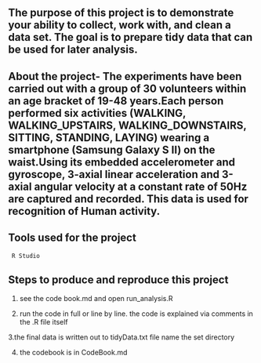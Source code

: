 ## The purpose of this project is to demonstrate your ability to collect, work with, and clean a data set. The goal is to prepare tidy data that can be used for later analysis. 

## About the project- The experiments have been carried out with a group of 30 volunteers within an age bracket of 19-48 years.Each person performed six activities (WALKING, WALKING_UPSTAIRS, WALKING_DOWNSTAIRS, SITTING, STANDING, LAYING) wearing a smartphone (Samsung Galaxy S II) on the waist.Using its embedded accelerometer and gyroscope, 3-axial linear acceleration and 3-axial angular velocity at a constant rate of 50Hz are captured and recorded. This data is used for recognition of Human activity.

## Tools used for the project
     R Studio
     
## Steps to produce and reproduce this project

1. see the code book.md and open run_analysis.R

2. run the code in full or line by line. the code is explained via comments in the .R file itself

3.the final data is written out to tidyData.txt file name the set directory

4. the codebook is in CodeBook.md